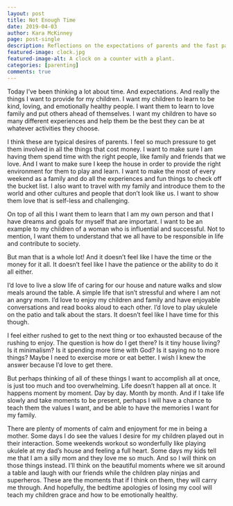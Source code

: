 ```yaml
---
layout: post
title: Not Enough Time
date: 2019-04-03
author: Kara McKinney
page: post-single
description: Reflections on the expectations of parents and the fast pace of life.
featured-image: clock.jpg
featured-image-alt: A clock on a counter with a plant.
categories: [parenting]
comments: true
---
```


Today I’ve been thinking a lot about time. And expectations. And really the things I want to provide for my children. I want my children to learn to be kind, loving, and emotionally healthy people. I want them to learn to love family and put others ahead of themselves. I want my children to have so many different experiences and help them be the best they can be at whatever activities they choose.

I think these are typical desires of parents. I feel so much pressure to get them involved in all the things that cost money. I want to make sure I am having them spend time with the right people, like family and friends that we love. And I want to make sure I keep the house in order to provide the right environment for them to play and learn. I want to make the most of every weekend as a family and do all the experiences and fun things to check off the bucket list. I also want to travel with my family and introduce them to the world and other cultures and people that don’t look like us. I want to show them love that is self-less and challenging.

On top of all this I want them to learn that I am my own person and that I have dreams and goals for myself that are important. I want to be an example to my children of a woman who is influential and successful. Not to mention, I want them to understand that we all have to be responsible in life and contribute to society.

But man that is a whole lot! And it doesn’t feel like I have the time or the money for it all. It doesn’t feel like I have the patience or the ability to do it all either.

I’d love to live a slow life of caring for our house and nature walks and slow meals around the table. A simple life that isn’t stressful and where I am not an angry mom. I’d love to enjoy my children and family and have enjoyable conversations and read books aloud to each other. I’d love to play ukulele on the patio and talk about the stars. It doesn’t feel like I have time for this though.

I feel either rushed to get to the next thing or too exhausted because of the rushing to enjoy. The question is how do I get there? Is it tiny house living? Is it minimalism? Is it spending more time with God? Is it saying no to more things? Maybe I need to exercise more or eat better. I wish I knew the answer because I’d love to get there.

But perhaps thinking of all of these things I want to accomplish all at once, is just too much and too overwhelming. Life doesn’t happen all at once. It happens moment by moment. Day by day. Month by month. And if I take life slowly and take moments to be present, perhaps I will have a chance to teach them the values I want, and be able to have the memories I want for my family.

There are plenty of moments of calm and enjoyment for me in being a mother. Some days I do see the values I desire for my children played out in their interaction. Some weekends workout so wonderfully like playing ukulele at my dad’s house and feeling a full heart. Some days my kids tell me that I am a silly mom and they love me so much. And so I will think on those things instead. I’ll think on the beautiful moments where we sit around a table and laugh with our friends while the children play ninjas and superheros. These are the moments that if I think on them, they will carry me through. And hopefully, the bedtime apologies of losing my cool will teach my children grace and how to be emotionally healthy.
